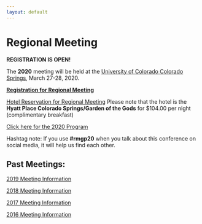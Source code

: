 ```yaml
---
layout: default
---
```


# Regional Meeting

**REGISTRATION IS OPEN!**

The **2020** meeting will be held at the [University of Colorado Colorado Springs](https://www.uccs.edu/), March 27-28, 2020.

**[Registration for Regional Meeting](http://www.cvent.com/d/cnq0ts)**

[Hotel Reservation for Regional Meeting](https://www.hyatt.com/shop/coszc?location=Hyatt%20Place%20Colorado%20Springs%2FGarden%20of%20the%20Gods&checkinDate=2020-03-26&checkoutDate=2020-03-28&rooms=1&adults=1&kids=0&corp_id=g-aars)
Please note that the hotel is the **Hyatt Place Colorado Springs/Garden of the Gods** for $104.00 per night (complimentary breakfast)

[Click here for the 2020 Program](https://iliff.github.io/rmgp/meeting_2020_program.pdf) 

Hashtag note: If you use **#rmgp20** when you talk about this conference on social media, it will help us find each other. 

## Past Meetings: 

[2019 Meeting Information](https://iliff.github.io/rmgp/meeting_2019.html)

[2018 Meeting Information](https://religion.byu.edu/rmgp)

[2017 Meeting Information](https://iliff.github.io/rmgp/meeting_2017.html)

[2016 Meeting Information](https://iliff.github.io/rmgp/meeting_2016.html)
